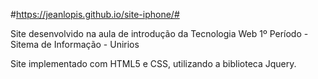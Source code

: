 #https://jeanlopis.github.io/site-iphone/#

Site desenvolvido na aula de introdução da Tecnologia Web
1º Período - Sitema de Informação - Unirios

Site implementado com HTML5 e CSS, utilizando a biblioteca Jquery.
